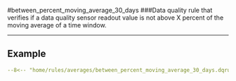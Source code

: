 #between_percent_moving_average_30_days
###Data quality rule that verifies if a data quality sensor readout value is not above X percent of the moving average of a time window.
___
## Example
``` yaml
--8<-- "home/rules/averages/between_percent_moving_average_30_days.dqrule.yaml"
```